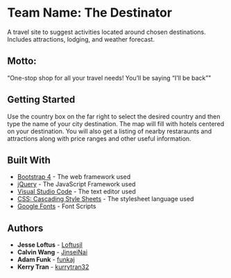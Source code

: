 # Team Name: The Destinator

A travel site to suggest activities located around chosen destinations. Includes attractions, lodging, and weather forecast.

## Motto: 

“One-stop shop for all your travel needs! You’ll be saying “I’ll be back”"

## Getting Started

Use the country box on the far right to select the desired country and then type the name of your city destination.
The map will fill with hotels centered on your destination. You will also get a listing of nearby restaraunts and attractions along with price ranges and other useful information.

## Built With

* [Bootstrap 4](https://getbootstrap.com/) - The web framework used
* [jQuery](https://jquery.com/) - The JavaScript Framework used
* [Visual Studio Code](https://code.visualstudio.com/) - The text editor used
* [CSS: Cascading Style Sheets](https://developer.mozilla.org/en-US/docs/Web/CSS) - The stylesheet language used
* [Google Fonts](http://google.com/fonts) - Font Scripts

## Authors

* **Jesse Loftus** - [Loftusjl](https://loftusjl.github.io)
* **Calvin Wang** - [JinseiNai](https://jinseinai.github.io)
* **Adam Funk** - [funkaj](https://funkaj.github.io)
* **Kerry Tran** - [kurrytran32](https://kurrytran32.github.io)
